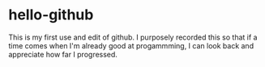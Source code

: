 # hello-github
This is my first use and edit of github. I purposely recorded this so that if a time comes when I'm already good at progammming, I can look back and appreciate how far I progressed.
